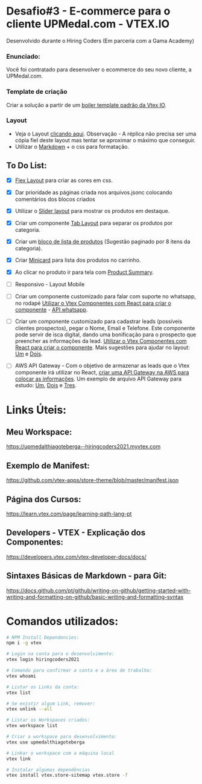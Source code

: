 # Desafio#3 - E-commerce para o cliente UPMedal.com - VTEX.IO
Desenvolvido durante o Hiring Coders (Em parceria com a Gama Academy)

### Enunciado:
Você foi contratado para desenvolver o ecommerce do seu novo cliente, a UPMedal.com.

### Template de criação
Criar a solução a partir de um [boiler template padrão da Vtex IO](https://github.com/vtex-apps/minimum-boilerplate-theme).

### Layout
- Veja o Layout [clicando aqui](https://www.upmedal.com/desafios). Observação - A réplica não precisa ser uma cópia fiel deste layout mas tentar se aproximar o máximo que conseguir.
- Utilizar o [Markdown](https://pt.wikipedia.org/wiki/Markdown) + o css para formatação.

## To Do List:
- [x] [Flex Layout](https://vtex.io/docs/components/all/vtex.flex-layout@0.17.0/) para criar as cores em css.
- [x] Dar prioridade as páginas criada nos arquivos.jsonc colocando comentários dos blocos criados
- [x] Utilizar o [Slider layout](https://vtex.io/docs/app/vtex.slider-layout) para mostrar os produtos em destaque.
- [x] Criar um componente [Tab Layout](https://vtex.io/docs/components/all/vtex.tab-layout@0.4.3/) para separar os produtos por categoria.
- [x] Criar um [bloco de lista de produtos](https://vtex.io/docs/app/vtex.product-list@0.31.0/) (Sugestão paginado por 8 itens da categoria).
- [x] Criar [Minicard](https://vtex.io/docs/components/content-blocks/vtex.minicart@2.60.0/) para lista dos produtos no carrinho.
- [x] Ao clicar no produto ir para tela com [Product Summary](https://vtex.io/docs/components/all/vtex.product-summary@2.53.0/).
- [ ] Responsivo - Layout Mobile
- [ ] Criar um componente customizado para falar com suporte no whatsapp, no rodapé [Utilizar o Vtex Componentes com React para criar o componente](https://vtex.io/docs/components/all/vtex.store-components@3.150.0/) - [API whatsapp](https://www.convertte.com.br/gerador-link-whatsapp/).
- [ ] Criar um componente customizado para cadastrar leads (possíveis clientes prospectos), pegar o Nome, Email e Telefone. Este componente pode servir de isca digital, dando uma bonificação para o prospecto que preencher as informações da lead. [Utilizar o Vtex Componentes com React para criar o componente](https://vtex.io/docs/components/all/vtex.store-components@3.150.0/). Mais sugestões para ajudar no layout: [Um](https://vtex.io/docs/getting-started/desenvolva-componentes-usando-vtex-io-e-react/5) e [Dois](https://vtex.io/docs/components/all/vtex.stack-layout@0.1.0/).
- [ ] AWS API Gateway - Com o objetivo de armazenar as leads que o Vtex componente irá utilizar no React, [criar uma API Gateway na AWS para colocar as informações](https://aws.amazon.com/pt/api-gateway/). Um exemplo de arquivo API Gateway para estudo: [Um](https://github.com/awslabs/aws-api-gateway-developer-portal/blob/master/cloudformation/template.yaml), [Dois](https://github.com/mattpodolak/email-api-lambda) e [Tres](https://github.com/amazon-archives/realworld-serverless-application/blob/master/backend/sam/app/api.template.yaml).



# Links Úteis:
## Meu Workspace:
https://upmedalthiagoteberga--hiringcoders2021.myvtex.com

## Exemplo de Manifest:
https://github.com/vtex-apps/store-theme/blob/master/manifest.json

## Página dos Cursos:
https://learn.vtex.com/page/learning-path-lang-pt

## Developers - VTEX - Explicação dos Componentes:
https://developers.vtex.com/vtex-developer-docs/docs/

## Sintaxes Básicas de Markdown - para Git:
https://docs.github.com/pt/github/writing-on-github/getting-started-with-writing-and-formatting-on-github/basic-writing-and-formatting-syntax



# Comandos utilizados:

``` bash
# NPM Install Dependencies:
npm i -g vtex

# Login na conta para o desenvolvimento:
vtex login hiringcoders2021

# Comando para confirmar a conta e a área de trabalho:
vtex whoami

# Listar os Links da conta:
vtex list

# Se existir algum Link, remover:
vtex unlink --all

# Listar os Workspaces criados:
vtex workspace list

# Criar a workspace para desenvolvimento:
vtex use upmedalthiagoteberga

# Linkar o workspace com a máquina local
vtex link

# Instalar algumas dependências
vtex install vtex.store-sitemap vtex.store -f

```
